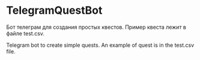 # TelegramQuestBot

Бот телеграм для создания простых квестов. Пример квеста лежит в файле test.csv. 

Telegram bot to create simple quests. An example of quest is in the test.csv file.

